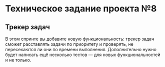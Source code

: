 # Техническое задание проекта №8
## Трекер задач

В этом спринте вы добавите новую функциональность: трекер задач сможет расставлять задачи по приоритету и проверять, не пересекаются ли они по времени выполнения. Дополнительно нужно будет написать ещё несколько тестов — для новых функциональностей и не только.